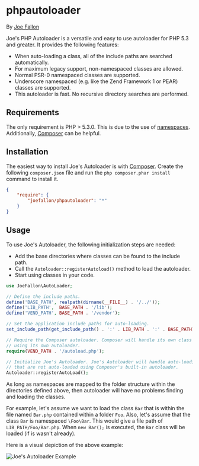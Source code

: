 # phpautoloader

By [Joe Fallon](http://blog.joefallon.net)

Joe's PHP Autoloader is a versatile and easy to use autoloader for PHP 5.3 and greater.
It provides the following features:

*   When auto-loading a class, all of the include paths are searched automatically.
*   For maximum legacy support, non-namespaced classes are allowed.
*   Normal PSR-0 namespaced classes are supported.
*   Underscore namespaced (e.g. like the Zend Framework 1 or PEAR) classes are supported.
*   This autoloader is fast. No recursive directory searches are performed. 

## Requirements

The only requirement is PHP > 5.3.0. This is due to the use of
[namespaces](http://www.php.net/manual/en/language.namespaces.rationale.php).
Additionally, [Composer](https://getcomposer.org/) can be helpful.

## Installation

The easiest way to install Joe's Autoloader is with
[Composer](https://getcomposer.org/). Create the following `composer.json` file
and run the `php composer.phar install` command to install it.

```json
{
    "require": {
        "joefallon/phpautoloader": "*"
    }
}
```

## Usage

To use Joe's Autoloader, the following initialization steps are needed:

* Add the base directories where classes can be found to the include path.
* Call the `Autoloader::registerAutoload()` method to load the autoloader.
* Start using classes in your code.

```php
use JoeFallon\AutoLoader;

// Define the include paths.
define('BASE_PATH', realpath(dirname(__FILE__) . '/../'));
define('LIB_PATH',  BASE_PATH . '/lib');
define('VEND_PATH', BASE_PATH . '/vendor');

// Set the application include paths for auto-loading.
set_include_path(get_include_path() . ':' . LIB_PATH . ':' . BASE_PATH);

// Require the Composer autoloader. Composer will handle its own class auto-loading
// using its own autoloader.
require(VEND_PATH . '/autoload.php');

// Initialize Joe's Autoloader. Joe's Autoloader will handle auto-loading any classes
// that are not auto-loaded using Composer's built-in autoloader.
Autoloader::registerAutoLoad();
```

As long as namespaces are mapped to the folder structure within the directories
defined above, then autoloader will have no problems finding and loading the
classes.

For example, let's assume we want to load the class `Bar` that is within the file
named `Bar.php` contained within a folder `Foo`. Also, let's assume that the class
`Bar` is namespaced `\Foo\Bar`. This would give a file path of `LIB_PATH/Foo/Bar.php`. 
When `new Bar();` is executed, the `Bar` class will be loaded (if is wasn't already).

Here is a visual depiction of the above example:

![Joe's Autoloader Example](http://i.imgur.com/7GjiNg2.png)
